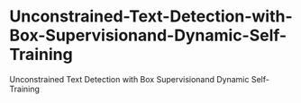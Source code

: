 # Unconstrained-Text-Detection-with-Box-Supervisionand-Dynamic-Self-Training
Unconstrained Text Detection with Box Supervisionand Dynamic Self-Training
